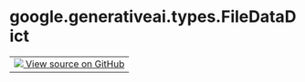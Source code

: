 <div itemscope itemtype="http://developers.google.com/ReferenceObject">
<meta itemprop="name" content="google.generativeai.types.FileDataDict" />
<meta itemprop="path" content="Stable" />
</div>

# google.generativeai.types.FileDataDict

<!-- Insert buttons and diff -->

<table class="tfo-notebook-buttons tfo-api nocontent">
<td>
  <a target="_blank" href="https://github.com/google/generative-ai-python/blob/master/google/generativeai/types/file_types.py#L112-L114">
    <img src="https://www.tensorflow.org/images/GitHub-Mark-32px.png" />
    View source on GitHub
  </a>
</td>
</table>





<!-- Placeholder for "Used in" -->


